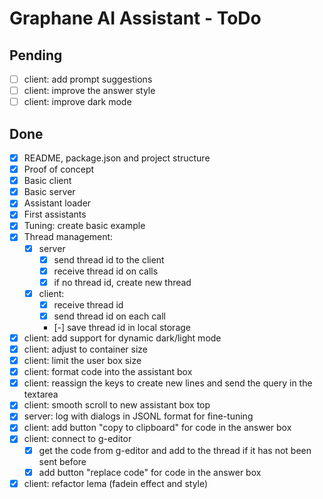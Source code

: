 # Graphane AI Assistant - ToDo

## Pending

- [ ] client: add prompt suggestions
- [ ] client: improve the answer style
- [ ] client: improve dark mode

## Done

- [x] README, package.json and project structure
- [x] Proof of concept
- [x] Basic client
- [x] Basic server
- [x] Assistant loader
- [x] First assistants
- [x] Tuning: create basic example
- [x] Thread management:
  - [x] server
    - [x] send thread id to the client
    - [x] receive thread id on calls
    - [x] if no thread id, create new thread
  - [x] client:
    - [x] receive thread id
    - [x] send thread id on each call
    - [-] save thread id in local storage
- [x] client: add support for dynamic dark/light mode
- [x] client: adjust to container size
- [x] client: limit the user box size
- [x] client: format code into the assistant box
- [x] client: reassign the keys to create new lines and send the query in the textarea
- [x] client: smooth scroll to new assistant box top 
- [x] server: log with dialogs in JSONL format for fine-tuning
- [x] client: add button "copy to clipboard" for code in the answer box
- [x] client: connect to g-editor
  - [x] get the code from g-editor and add to the thread if it has not been sent before
  - [x] add button "replace code" for code in the answer box
- [x] client: refactor lema (fadein effect and style)
